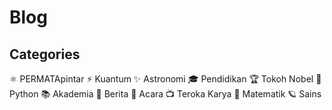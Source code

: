 # Blog

## Categories

⚛ PERMATApintar
⚡ Kuantum
✨ Astronomi
🎓 Pendidikan
🏆 Tokoh Nobel
🐍 Python
📚 Akademia
📢 Berita
📰 Acara
📺 Teroka Karya
🧮 Matematik
🪐 Sains
